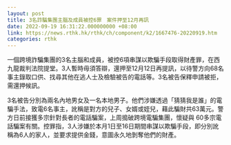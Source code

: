 ```yaml
---
layout: post
title: 3名詐騙集團主腦及成員被控6罪　案件押至12月再訊
date: 2022-09-19 16:31:22.000000000 +08:00
link: https://news.rthk.hk/rthk/ch/component/k2/1667476-20220919.htm
categories: rthk
---
```


一個跨境詐騙集團的3名主腦和成員，被控6項串謀以欺騙手段取得財產罪，在西九龍裁判法院提堂。3人暫時毋須答辯，還押至12月12日再提訊，以待警方向68名事主錄取口供、找尋其他在逃人士及檢驗被告的電話等。3名被告保釋申請被拒，需還押候訊。

3名被告分別為兩名內地男女及一名本地男子。他們涉嫌透過「猜猜我是誰」的電騙手法，致電6名事主，訛稱是對方的兒子、女婿或姪兒，藉此騙財共63萬元。警方日前接獲多宗針對長者的電話騙案，上周搗破跨境電騙集團，懷疑與 60多宗電話騙案有關。控罪指，3人涉嫌於本月1日至16日期間串謀以欺騙手段，即分別訛稱為6人的家人，並要求提供金錢，意圖永久地剝奪他們的財產。
